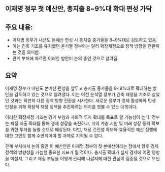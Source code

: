 ## 이재명 정부 첫 예산안, 총지출 8~9%대 확대 편성 가닥

## 주요 내용:
*   이재명 정부가 내년도 본예산 편성 시 총지출 증가율을 8~9%대로 검토하고 있음.
*   이는 긴축 기조를 유지했던 윤석열 정부와는 달리 확장재정으로 정책 방향을 전환하는 것을 의미함.
*   관계 부처에 따르면 이러한 방안이 논의 중인 것으로 알려짐.

## 요약
이재명 정부가 내년도 본예산 편성을 앞두고 총지출 증가율을 8~9%대로 확대하는 방안을 검토하고 있는 것으로 알려졌다. 이는 이전 윤석열 정부가 긴축 재정을 기조로 삼았던 것과는 확연히 다른 정책 방향 전환을 시사한다. 새로운 정부가 경제 활성화와 민생 안정을 위해 확장적 재정 정책을 추진하려는 의지를 엿볼 수 있는 대목이다.

이러한 확장재정 기조는 경기 부양과 사회적 투자 확대를 목표로 할 가능성이 높다. 정부는 재정 지출 확대를 통해 경제 성장을 촉진하고, 취약 계층 지원 및 미래 성장 동력 확보를 위한 투자를 늘릴 것으로 예상된다. 다만, 재정 건전성 확보와 효율적인 예산 집행에 대한 고민도 함께 수반되어야 할 과제로 지적될 수 있다.

관계 부처에서 논의 중인 이 예산안은 이재명 정부의 첫 본예산이라는 점에서 향후 경제 정책의 방향성을 가늠할 중요한 지표가 될 것이다. 총지출 확대가 실제 경제에 어떤 영향을 미칠지, 그리고 재정 부담을 어떻게 관리해 나갈지에 대한 관심이 집중될 것으로 보인다.